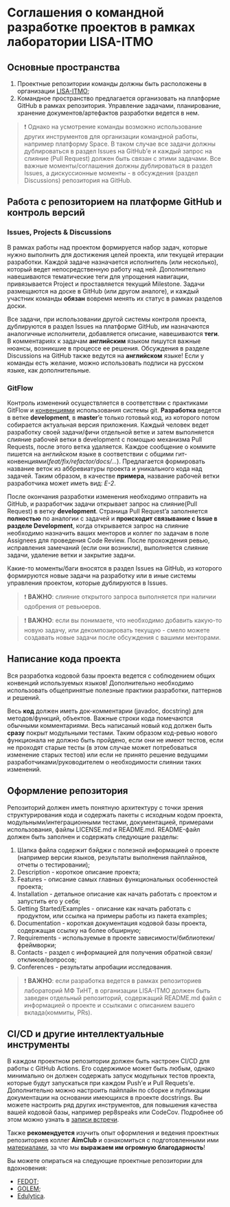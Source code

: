 # Соглашения о командной разработке проектов в рамках лаборатории LISA-ITMO

## Основные пространства
1. Проектные репозитории команды должны быть расположены в организации [LISA-ITMO](https://github.com/LISA-ITMO);
2. Командное пространство предлагается организовать на платформе GitHub в рамках репозитория. Управление задачами, 
планирование, хранение документов/артефактов разработки ведется в нем. 


> ❗ Однако на усмотрение команды возможно использование других инструментов для организации командной работы, например
> платформу Space. В таком случае все задачи должны дублироваться в раздел Issues на GitHub’е и каждый запрос на 
> слияние (Pull Request) должен быть связан с этими задачами. Все важные моменты/соглашения должны дублироваться 
> в раздел Issues, а дискуссионные моменты - в обсуждения (раздел Discussions) репозитория на GitHub.
   
## Работа с репозиторием на платформе GitHub и контроль версий
### Issues, Projects & Discussions
В рамках работы над проектом формируется набор задач, которые нужно выполнить для достижения целей проекта, или текущей
итерации разработки. Каждой задаче назначается исполнитель (или несколько), который ведет непосредственную работу над
ней. Дополнительно навешиваются тематические теги для упрощения навигации, привязывается Project и проставляется
текущий Milestone. Задачи размещаются на доске в GitHub (или другом аналоге), и каждый участник команды **обязан**
вовремя менять их статус в рамках разделов доски.

Все задачи, при использовании другой системы контроля проекта, дублируются в раздел Issues на платформе GitHub, им 
назначаются аналогичные исполнители, добавляется описание, навешиваются **теги**. В комментариях к задачам **английским**
языком пишутся важные нюансы, возникшие в процессе ее решения. Обсуждения в разделе Discussions на GitHub также ведутся
на **английском** языке! Если у команды есть желание, можно использовать подписи на русском языке, как дополнительные.

### GitFlow
Контроль изменений осуществляется в соответствии с практиками GitFlow и [конвенциями](https://www.conventionalcommits.org/en/v1.0.0/)
использования системы git. 
**Разработка** ведется в ветке **development**, в **master**’e только готовый код, из которого потом собирается 
актуальная версия приложения. Каждый человек ведет разработку своей задачи/фичи отдельной ветке и затем выполняется 
слияние рабочей ветки в development с помощью механизма Pull Requests, после этого ветка удаляется. Каждое сообщение 
о коммите пишется на английском языке в соответствии с общими гит-конвенциями(_feat/fix/refactor/docs/..._). 
Предлагается формировать название веток из аббревиатуры проекта и уникального кода над задачей.
Таким образом, в качестве **примера**, название рабочей ветки разработчика может иметь вид: _E-2_.

После окончания разработки изменения необходимо отправить на GitHub, и разработчик задачи открывает запрос на
слияние(Pull Request) в ветку **development**. Страница Pull Request’a заполняется **полностью** по аналогии с задачей и
**происходит связывание с Issue в разделе Development**, когда открывается запрос на слияние необходимо назначить ваших
менторов и коллег по задачам в поле Assignees для проведения Code Review. После прохождения ревью, исправления
замечаний (если они возникли), выполняется слияние задачи, удаление ветки и закрытие задачи.

Какие-то моменты/баги вносятся в раздел Issues на GitHub, из которого формируются новые задачи на разработку или 
в иные системы управления проектом, которые дублируются в Issues.

> ❗ **ВАЖНО**: слияние открытого запроса выполняется при наличии одобрения от ревьюеров.

> ❗ **ВАЖНО**: если вы понимаете, что необходимо добавить какую-то новую задачу, или декомпозировать текущую - смело 
> можете создавать новые задачи после обсуждения с вашими менторами.

## Написание кода проекта
Вся разработка кодовой базы проекта ведется с соблюдением общих конвенций используемых языков! Дополнительно необходимо
использовать общепринятые полезные практики разработки, паттернов и решений.

Весь **код** должен иметь док-комментарии (javadoc, docstring) для методов/функций, объектов. Важные строки кода
помечаются обычными комментариями. Весь написаный новый код должен быть **сразу** покрыт модульными тестами. Таким
образом код-ревью нового функционала не должно быть пройдено, если они не имеют тестов, если не проходят старые тесты 
(в этом случае может потребоваться изменение старых тестов) или если не принято решение ведущими 
разработчиками/руководителем о необходимости слиянии таких изменений.

## Оформление репозитория
Репозиторий должен иметь понятную архитектуру с точки зрения структурирования кода и содержать пакеты с исходным кодом
проекта, модульными/интеграционными тестами, документацией, примерами использования, файлы LICENSE.md и README.md.
README-файл должен быть заполнен и содержать следующие разделы:
1. Шапка файла содержит бэйджи с полезной информацией о проекте (например версии языков, результаты выполнения 
пайплайнов, отчеты о тестировании);
2. Description - короткое описание проекта;
3. Features - описание самых главных функциональных особенностей проекта;
4. Installation - детальное описание как начать работать с проектом и запустить его у себя;
5. Getting Started/Examples - описание как начать работать с продуктом, или ссылка на примеры работы из пакета examples;
6. Documentation - короткая документация кодовой базы проекта, содержащая ссылку на более обширную;
7. Requirements - используемые в проекте зависимости/библиотеки/фреймворки;
8. Contacts - раздел с информацией для получения обратной связи/откликов/вопросов;
9. Conferences - результаты апробации исследования.

> ❗ **ВАЖНО**: если разработка ведется в рамках репозиториев лабораторий МФ ТиНТ, в организации LISA-ITMO должен быть
> заведен отдельный репозиторий, содержащий README.md файл с информацией о проекте и ссылками с описанием вашего 
> вклада(коммиты, PRs).

## CI/CD и другие интеллектуальные инструменты
В каждом проектном репозитории должен быть настроен CI/CD для работы с GitHub Actions. Его содержимое может быть любым,
однако минимально он должен содержать запуск модульных тестов проекта, которые будут запускаться при каждом Push’е
и Pull Requets’е.
Дополнительно можно настроить пайплайн по сборке и публикации документации на основании имеющихся в проекте docstrings.
Вы можете настроить ряд других инструментов, для повышения качества вашей кодовой базы, например pep8speaks или CodeCov.
Подробнее об этом можно узнать в [записи встречи](https://youtu.be/sdfnG8ageGM?si=CT5ft83wdyq9zy_g).

Также **рекомендуется** изучить опыт оформления и ведения проектных репозиториев коллег **AimClub** и ознакомиться с
подготовленными ими [материалами](https://aimclub.github.io/open-source-ops/best-practices/project-management.html),
за что мы **выражаем им огромную благодарность**!

Вы можете опираться на следующие проектные репозитории для вдохновения:
- [FEDOT](https://github.com/aimclub/FEDOT);
- [GOLEM](https://github.com/aimclub/GOLEM);
- [Edulytica](https://github.com/aimclub/Edulytica).


